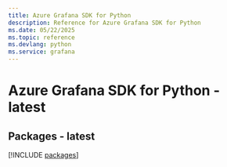 ```yaml
---
title: Azure Grafana SDK for Python
description: Reference for Azure Grafana SDK for Python
ms.date: 05/22/2025
ms.topic: reference
ms.devlang: python
ms.service: grafana
---
```

# Azure Grafana SDK for Python - latest
## Packages - latest
[!INCLUDE [packages](grafana-index.md)]